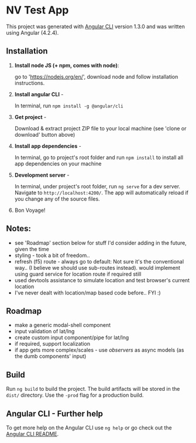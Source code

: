 # NV Test App

This project was generated with [Angular CLI](https://github.com/angular/angular-cli) version 1.3.0 and was written using Angular (4.2.4).


## Installation

1. **Install node JS (+ npm, comes with node)**:

    go to 'https://nodejs.org/en/', download node and follow installation instructions.

2. **Install angular CLI** -

    In terminal, run `npm install -g @angular/cli`

3. **Get project** -

    Download & extract project ZIP file to your local machine (see 'clone or download' button above)

4. **Install app dependencies** -

    In terminal, go to project's root folder and run `npm install` to install all app dependencies on your machine

5. **Development server** -

    In terminal, under project's root folder, run `ng serve` for a dev server. Navigate to `http://localhost:4200/`. The app will automatically reload if you change any of the source files.

6. Bon Voyage!


## Notes:

* see 'Roadmap' section below for stuff I'd consider adding in the future, given the time
* styling - took a bit of freedom..
* refresh (f5) route - always go to default: Not sure it's the conventional way..
    (I believe we should use sub-routes instead). would implement using guard service for location route if required still
* used devtools assistance to simulate location and test browser's current location
* I've never dealt with location/map based code before.. FYI :)


## Roadmap

*  make a generic modal-shell component
* input validation of lat/lng
* create custom input component/pipe for lat/lng
* if required, support localization
* if app gets more complex/scales - use *observers* as async models (as the dumb components' input)

## Build

Run `ng build` to build the project. The build artifacts will be stored in the `dist/` directory. Use the `-prod` flag for a production build.

## Angular CLI - Further help

To get more help on the Angular CLI use `ng help` or go check out the [Angular CLI README](https://github.com/angular/angular-cli/blob/master/README.md).
